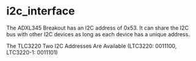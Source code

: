 # i2c_interface

The ADXL345 Breakout has an I2C address of 0x53. It can share the I2C bus with other I2C devices as long as each device has a unique address.

The TLC3220 Two I2C Addresses Are Available (LTC3220: 0011100,
LTC3220-1: 0011101)
